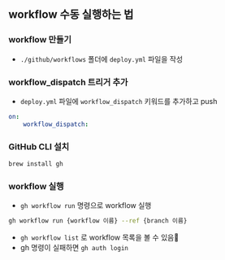 ## workflow 수동 실행하는 법
### workflow 만들기
- `./github/workflows` 폴더에 `deploy.yml` 파일을 작성
### workflow_dispatch 트리거 추가
- `deploy.yml` 파일에 `workflow_dispatch` 키워드를 추가하고 push
```yml
on:
	workflow_dispatch:
```

### GitHub CLI 설치
```bash
brew install gh
```

### workflow 실행
- `gh workflow run`  명령으로 workflow 실행
```bash
gh workflow run {workflow 이름} --ref {branch 이름}
```
- `gh workflow list` 로 workflow 목록을 볼 수 있음
- gh 명령이 실패하면 `gh auth login` 